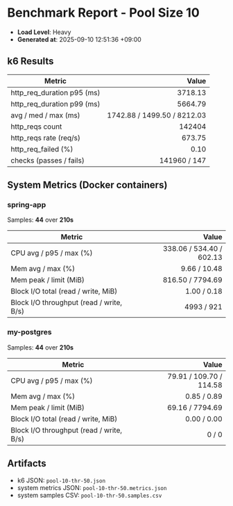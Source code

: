 ﻿# **Benchmark Report - Pool Size 10**

- **Load Level**: Heavy
- **Generated at**: 2025-09-10 12:51:36 +09:00

## k6 Results

| Metric | Value |
|---|---:|
| http_req_duration p95 (ms) | 3718.13 |
| http_req_duration p99 (ms) | 5664.79 |
| avg / med / max (ms) | 1742.88 / 1499.50 / 8212.03 |
| http_reqs count | 142404 |
| http_reqs rate (req/s) | 673.75 |
| http_req_failed (%) | 0.10 |
| checks (passes / fails) | 141960 / 147 |

## System Metrics (Docker containers)

### spring-app

Samples: **44** over **210s**

| Metric | Value |
|---|---:|
| CPU avg / p95 / max (%) | 338.06 / 534.40 / 602.13 |
| Mem avg / max (%) | 9.66 / 10.48 |
| Mem peak / limit (MiB) | 816.50 / 7794.69 |
| Block I/O total (read / write, MiB) | 1.00 / 0.18 |
| Block I/O throughput (read / write, B/s) | 4993 / 921 |

### my-postgres

Samples: **44** over **210s**

| Metric | Value |
|---|---:|
| CPU avg / p95 / max (%) | 79.91 / 109.70 / 114.58 |
| Mem avg / max (%) | 0.85 / 0.89 |
| Mem peak / limit (MiB) | 69.16 / 7794.69 |
| Block I/O total (read / write, MiB) | 0.00 / 0.00 |
| Block I/O throughput (read / write, B/s) | 0 / 0 |

## Artifacts

- k6 JSON: `pool-10-thr-50.json`
- system metrics JSON: `pool-10-thr-50.metrics.json`
- system samples CSV: `pool-10-thr-50.samples.csv`
